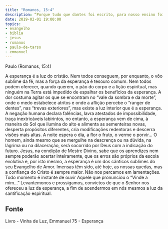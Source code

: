 ```yaml
---
title: "Romanos, 15:4"
description: “Porque tudo que dantes foi escrito, para nosso ensino foi escrito, para que pela paciência e consolação das Escrituras tenhamos esperança.”
date: 2019-02-01 19:00:00
topics: 
- evangelho
- biblia
- jesus
- romanos
- paulo-de-tarso
- emmanuel
---
```


Paulo (Romanos, 15:4)

A esperança é a luz do cristão.
Nem todos conseguem, por enquanto, o vôo sublime da fé, mas a força da
esperança é tesouro comum.
Nem todos podem oferecer, quando querem, o pão do corpo e a lição
espiritual, mas ninguém na Terra está impedido de espalhar os benefícios da
esperança.
A dor costuma agitar os que se encontram no “vale da sombra e da morte”,
onde o medo estabelece atritos e onde a aflição percebe o “ranger de dentes”, nas
“trevas exteriores”, mas existe a luz interior que é a esperança.
A negação humana declara falências, lavra atestados de impossibilidade,
traça inextricáveis labirintos, no entanto, a esperança vem de cima, à maneira do Sol
que ilumina do alto e alimenta as sementeiras novas, desperta propósitos diferentes,
cria modificações redentoras e descerra visões mais altas.
A noite espera o dia, a flor o fruto, o verme o porvir... O homem, ainda
mesmo que se mergulhe na descrença ou na dúvida, na lágrima ou na dilaceração,
será socorrido por Deus com a indicação do futuro.
Jesus, na condição de Mestre Divino, sabe que os aprendizes nem sempre
poderão acertar inteiramente, que os erros são próprios da escola evolutiva e, por
isto mesmo, a esperança é um dos cânticos sublimes do seu Evangelho de Amor.
Imensas têm sido, até hoje, as nossas quedas, mas a confiança do Cristo é
sempre maior. Não nos percamos em lamentações.
Todo momento é instante de ouvir Aquele que pronunciou o “Vinde a
mim...”
Levantemo­nos e prossigamos, convictos de que o Senhor nos ofereceu a
luz da esperança, a fim de acendermos em nós mesmos a luz da santificação
espiritual.




## Fonte
Livro - Vinha de Luz, Emmanuel
75 - Esperança
